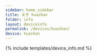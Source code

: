 ```yaml
---
sidebar: home_sidebar
title: 关于 huashan
folder: info
layout: deviceinfo
permalink: /devices/huashan/
device: huashan
---
```

{% include templates/device_info.md %}
